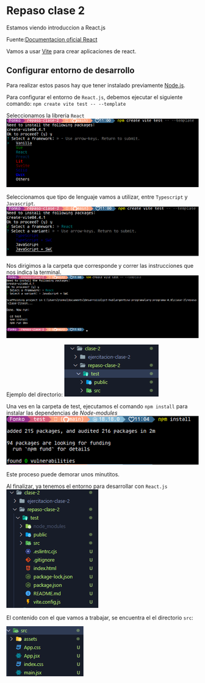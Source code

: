 # Repaso clase 2

Estamos viendo introduccion a React.js

Fuente:[Documentacion oficial React](https://es.react.dev/)

Vamos a usar [Vite](https://vitejs.dev/) para crear aplicaciones de react.

## Configurar entorno de desarrollo
   Para realizar estos pasos hay que tener instalado previamente [Node.js](https://nodejs.org/en).


Para configurar el entorno de `React.js`, debemos ejecutar el siguiente comando:
`npm create vite test -- --template` 

Seleccionamos la libreria `React`
![paso 1](./images/image-3.png)

Seleccionamos que tipo de lenguaje vamos a utilizar, entre `Typescript` y `Javascript`.
![paso 2](./images/image-4.png)

Nos dirigimos a la carpeta que corresponde y correr las instrucciones que nos indica la terminal.
![Paso 3](./images/image-5.png)

Ejemplo del directorio:
![Alt text](./images/image-6.png)

Una ves en la carpeta de test, ejecutamos el comando `npm install` para instalar las dependencias de *Node-modules*
![Alt text](./images/image-7.png)

Este proceso puede demorar unos minutitos.

Al finalizar, ya tenemos el entorno para desarrollar con `React.js`
![Alt text](./images/image-8.png)

El contenido con el que vamos a trabajar, se encuentra el el directorio `src`:

![Alt text](./images/image-9.png)


